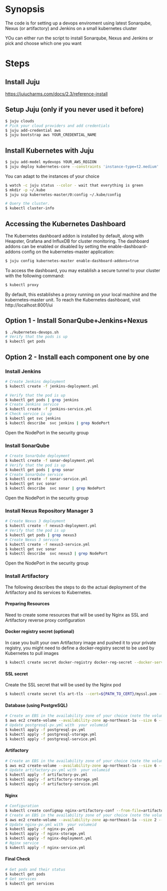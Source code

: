 # Synopsis

The code is for setting up a devops enviroment using latest Sonarqube, Nexus (or artifactory) and Jenkins on a small kubernetes cluster

YOu can either run the script to install Sonarqube, Nexus and Jenkins or pick and choose which one you want

# Steps

## Install Juju

https://jujucharms.com/docs/2.3/reference-install

## Setup Juju (only if you never used it before)
```bash
$ juju clouds
# Pick your cloud providers and add credentials
$ juju add-credential aws
$ juju bootstrap aws YOUR_CREDENTIAL_NAME
```

## Install Kubernetes with Juju
```bash
$ juju add-model mydevops YOUR_AWS_REGION
$ juju deploy kubernetes-core --constraints 'instance-type=t2.medium'
```
You can adapt to the instances of your choice
```bash
$ watch -c juju status --color - wait that everything is green
$ mkdir -p ~/.kube
$ juju scp kubernetes-master/0:config ~/.kube/config

# Query the cluster.
$ kubectl cluster-info
```
## Accessing the Kubernetes Dashboard

The Kubernetes dashboard addon is installed by default, along with Heapster,
Grafana and InfluxDB for cluster monitoring. The dashboard addons can be
enabled or disabled by setting the enable-dashboard-addons config on the
kubernetes-master application:

```bash
$ juju config kubernetes-master enable-dashboard-addons=true
```
To access the dashboard, you may establish a secure tunnel to your cluster with
the following command:

```bash
$ kubectl proxy
```
By default, this establishes a proxy running on your local machine and the
kubernetes-master unit. To reach the Kubernetes dashboard, visit
http://localhost:8001/ui

## Option 1 - Install SonarQube+Jenkins+Nexus
```bash
$ ./kubernetes-devops.sh
# Verify that the pods is up
$ kubectl get pods
```
## Option 2 - Install each component one by one
### Install Jenkins
```bash
# Create Jenkins deployment
$ kubectl create -f jenkins-deployment.yml

# Verify that the pod is up
$ kubectl get pods | grep jenkins
# Create Jenkins service
$ kubectl create -f jenkins-service.yml
# Check service is up
$ kubectl get svc jenkins
$ kubectl describe  svc jenkins | grep NodePort
```
Open the NodePort in the security group 
### Install SonarQube
```bash
# Create SonarQube deployment
$ kubectl create -f sonar-deployment.yml
# Verify that the pod is up
$ kubectl get pods | grep sonar
# Create SonarQube service
$ kubectl create -f sonar-service.yml
$ kubectl get svc sonar
$ kubectl describe  svc sonar | grep NodePort
```
Open the NodePort in the security group

### Install Nexus Repository Manager 3
```bash
# Create Nexus 3 deployment
$ kubectl create -f nexus3-deployment.yml
# Verify that the pod is up
$ kubectl get pods | grep nexus3
# Create Nexus 3 service
$ kubectl create -f nexus3-service.yml
$ kubectl get svc sonar
$ kubectl describe  svc nexus3 | grep NodePort
```
Open the NodePort in the security group

### Install Artifactory
The following describes the steps to do the actual deployment of the Artifactory and its services to Kubernetes.

#### Preparing Resources
Need to create some resources that will be used by Nginx as SSL and Artifactory reverse proxy configuration

#### Docker registry secret (optional)
In case you built your own Artifactory image and pushed it to your private registry, you might need to define a docker-registry secret to be used by Kubernetes to pull images
```bash
$ kubectl create secret docker-registry docker-reg-secret --docker-server=${YOUR_DOCKER_REGISTRY} --docker-username=${USER} --docker-password=${PASSWORD} --docker-email=you@domain.com
```
#### SSL secret
Create the SSL secret that will be used by the Nginx pod  
```bash
$ kubectl create secret tls art-tls --cert=${PATH_TO_CERT}/myssl.pem --key=${PATH_TO_CERT}/myssl.key
```
#### Database (using PostgreSQL)
```bash
# Create an EBS in the availability zone of your choice (note the volumeid)
$ aws ec2 create-volume --availability-zone ap-northeast-1a --size 6 --volume-type gp2
# Update postgresql-pv.yml with  your volumeid
$ kubectl apply -f postgresql-pv.yml
$ kubectl apply -f postgresql-storage.yml
$ kubectl apply -f postgresql-service.yml
```
#### Artifactory
```bash
# Create an EBS in the availability zone of your choice (note the volumeid)
$ aws ec2 create-volume --availability-zone ap-northeast-1a --size 6 --volume-type gp2
# Update artifactory-pv.yml with  your volumeid
$ kubectl apply -f artifactory-pv.yml
$ kubectl apply -f artifactory-storage.yml
$ kubectl apply -f artifactory-service.yml
```
#### Nginx
```bash
# Configuration
$ kubectl create configmap nginx-artifactory-conf --from-file=artifactory.conf
# Create an EBS in the availability zone of your choice (note the volumeid)
$ aws ec2 create-volume --availability-zone ap-northeast-1a --size 2 --volume-type gp2
# Update nginx-pv.yml with  your volumeid
$ kubectl apply -f nginx-pv.yml
$ kubectl apply -f nginx-storage.yml
$ kubectl apply -f nginx-deployment.yml
# Nginx service
$ kubectl apply -f nginx-service.yml
```

#### Final Check
```bash
# Get pods and their status
$ kubectl get pods
# Get services
$ kubectl get services
```

